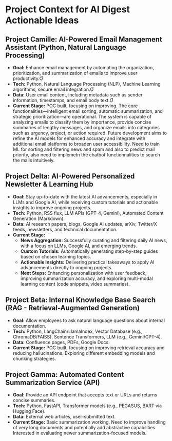 # Project Context for AI Digest Actionable Ideas

## Project Camille: AI-Powered Email Management Assistant (Python, Natural Language Processing)
- **Goal:** Enhance email management by automating the organization, prioritization, and summarization of emails to improve user productivity.
- **Tech:** Python, Natural Language Processing (NLP), Machine Learning algorithms, secure email integration.
- **Data:** User email content, including metadata such as sender information, timestamps, and email body text.
- **Current Stage:** POC built, focusing on improving. The core functionalities—intelligent email sorting, automatic summarization, and strategic prioritization—are operational. The system is capable of analyzing emails to classify them by importance, provide concise summaries of lengthy messages, and organize emails into categories such as urgency, project, or action required. Future development aims to refine the AI models for enhanced accuracy and integrate with additional email platforms to broaden user accessibility. Need to train ML for sorting and filtering news and spam and also to predict mail priority, also need to implemetn the chatbot functionnalities to search the mails intuitively.

## Project Delta: AI-Powered Personalized Newsletter & Learning Hub  
- **Goal:** Stay up-to-date with the latest AI advancements, especially in LLMs and Google AI, while receiving custom tutorials and actionable insights to improve ongoing projects.  
- **Tech:** Python, RSS flux, LLM APIs (GPT-4, Gemini), Automated Content Generation (Markdown).  
- **Data:** AI research papers, blogs, Google AI updates, arXiv, Twitter/X feeds, newsletters, and technical documentation.  
- **Current Stage:**  
  - **News Aggregation:** Successfully curating and filtering daily AI news, with a focus on LLMs, Google AI, and emerging trends.  
  - **Custom Tutorials:** Automatically generating step-by-step guides based on chosen learning topics.  
  - **Actionable Insights:** Delivering practical takeaways to apply AI advancements directly to ongoing projects.  
  - **Next Steps:** Enhancing personalization with user feedback, improving summarization accuracy, and exploring multi-modal learning content (code snippets, video summaries).  

## Project Beta: Internal Knowledge Base Search (RAG - Retrieval-Augmented Generation)
- **Goal:** Allow employees to ask natural language questions about internal documentation.
- **Tech:** Python, LangChain/LlamaIndex, Vector Database (e.g., ChromaDB/FAISS), Sentence Transformers, LLM (e.g., Gemini/GPT-4).
- **Data:** Confluence pages, PDFs, Google Docs.
- **Current Stage:** POC built, focusing on improving retrieval accuracy and reducing hallucinations. Exploring different embedding models and chunking strategies.

## Project Gamma: Automated Content Summarization Service (API)
- **Goal:** Provide an API endpoint that accepts text or URLs and returns concise summaries.
- **Tech:** Python, FastAPI, Transformer models (e.g., PEGASUS, BART via Hugging Face).
- **Data:** External web articles, user-submitted text.
- **Current Stage:** Basic summarization working. Need to improve handling of very long documents and potentially add abstractive capabilities. Interested in evaluating newer summarization-focused models.